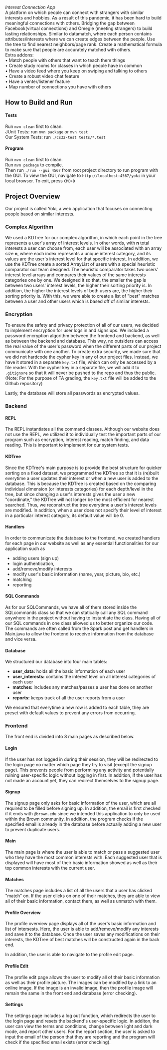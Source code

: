 _Interest Connection App_ <br/>
A platform on which people can connect with strangers with similar interests and hobbies. 
As a result of this pandemic, it has been hard to build meaningful connections with others. 
Bridging the gap between Facebook(virtual connections) and Omegle (meeting strangers) to 
build lasting relationships. Similar to datamatch, where each person contains attributes/interests 
where we can create edges between the people. Use the tree to find nearest neighbors/page rank. 
Create a mathematical formula to make sure that people are accurately matched with others. <br/>
Extra addons:<br/>
• Match people with others that want to teach them things<br/>
• Create study rooms for classes in which people have in common<br/>
• Have a video feed where you keep on swiping and talking to others<br/>
• Create a robust video chat feature<br/>
• Have a venter/listener feature<br/>
• Map number of connections you have with others<br/>

## How to Build and Run

#### Tests
Run `mvn clean` first to clean. <br />
JUnit Tests: run `mvn package` or  `mvn test`<br />
Our System Tests: run `./cs32-test tests/*.test` <br />

#### Program
Run `mvn clean` first to clean. <br />
Run `mvn package` to compile. <br />
Then run `./run --gui 4567` from root project directory to run program with the GUI.
To view the GUI, navigate to `http://localhost:4567/yoki` in your local browser.
To exit, press `CMD+D`

## Project Overview
Our project is called Yoki, a web application that focuses on connecting people based on similar interests. 

### Complex Algorithm
We used a KDTree for our complex algorithm, in which each point in the tree represents a user's array of 
interest levels. In other words, with **n** total interests a user can choose from, each user will be associated with an 
array size **n**, where each index represents a unique interest category, and its values are the user's interest 
level for that specific interest. In addition, we use the KDTree create a sorted ArrayList of users with a 
special heuristic comparator our team designed. The heuristic comparator takes two users' interest level arrays
and compares their values of the same interests categories one by one. We designed it so that, the smaller the gap 
is between two users' interest levels, the higher their sorting priority is. In addition, the higher the interest
levels of both users are, the higher their sorting priority is. With this, we were able to create a list of "best" matches
between a user and other users which is based off of similar interests. 

### Encryption
To ensure the safety and privacy protection of all of our users, we decided to implement encryption
for user logs in and signs ups. We included a password encryption algorithm between the frontend and backend,
as well as between the backend and database. This way, no outsiders can access the real value of the user's password
when the different parts of our project communicate with one another. To create extra security, we made sure that
we did not hardcode the cypher key in any of our project files. Instead, we have it stored in a separate `key.txt`
file, which can only be accessed by a file reader. With the cypher key in a separate file, we will add it to 
`.gitignore` so that it will never be pushed to the repo and thus the public. (Note: For the purpose of TA
grading, the `key.txt` file will be added to the Github repository)

Lastly, the database will store all passwords as encrypted values. 

### Backend
#### REPL
The REPL instantiates all the command classes. Although our website does not use the
REPL, we utilized it to individually test the important parts of our program such as encryption,
interest reading, match finding, and data reading. This is important to implement for our system tests.
#### KDTree
Since the KDTree's main purpose is to provide the best structure for quicker sorting on a fixed dataset, 
we programmed the KDTree so that it is (re)built everytime a user updates their interest or when a 
new user is added to the database. This is because the KDTree is created based on the comparing individual
dimension (or interests categories) for each depth/level in the tree, but since changing a user's interests
gives the user a new "coordinate," the KDTree will not longer be the most efficient for nearest searched.
Thus, we reconstruct the tree everytime a user's interest levels are modified. In addition, when a user does
not specify their level of interest in a particular interest category, its default value will be 0.
#### Handlers
In order to communicate the database to the frontend, we created handlers for each page in our website
as well as any essential functionalities for our application such as
- adding users (sign up)
- login authentication,
- add/remove/modify interests
- modify user's basic information (name, year, picture, bio, etc.)
- matching
- reporting
#### SQL Commands
As for our SQLCommands, we have all of them stored inside the SQLcommands class so that
we can statically call any SQL command anywhere in the project without having to
instantiate the class. Having all of our SQL commands in one class allowed us to better
organize our code. The commands are often called from the Spark post and get handlers in Main.java
to allow the frontend to receive information from the database and vice versa.

#### Database
We structured our database into four main tables:
- **user_data:** holds all the basic information of each user
- **user_interests:** contains the interest level on all interest categories of each user  
- **matches:** includes any matches/passes a user has done on another user
- **reports:** keeps track of all the user reports from a user  

We ensured that everytime a new row is added to each table, they are preset with default 
values to prevent any errors from occurring.

### Frontend
The front end is divided into 8 main pages as described below.

#### Login
If the user has not logged in during their session, they will be redirected to the login
page no matter which page they try to visit (except the signup page). This prevents people from performing any 
activity and potentially ruining user-specific logic without logging in first. In addition, 
if the user has not made an account yet, they can redirect themselves to the signup page.

#### Signup
The signup page only asks for basic information of the user, which are all required to be filled before
signing up. In addition, the email is first checked if it ends with `@brown.edu` since we intended
this application to only be used within the Brown community. In addition, the program checks if the specified
email is already in the database before actually adding a new user to prevent duplicate users.

#### Main
The main page is where the user is able to match or pass a suggested user who they have the most common interests with.
Each suggested user that is displayed will have most of their basic information showed as well as their top common
interests with the current user.

#### Matches
The matches page includes a list of all the users that a user has clicked "match" on. If the user clicks
on one of their matches, they are able to view all of their basic information, contact them, as well as unmatch
with them. 

#### Profile Overview
The profile overview page displays all of the user's basic information and list of intersests. Here, the user is
able to add/remove/modify any interests and save it to the database. Once the user saves any modifications on their
interests, the KDTree of best matches will be constructed again in the back end. 

In addition, the user is able to navigate to the profile edit page.

#### Profile Edit
The profile edit page allows the user to modify all of their basic information as well as their profile picture.
The images can be modified by a link to an online image. If the image is an invalid image, then the profile image
will remain the same in the front end and database (error checking).

#### Settings
The settings page includes a log out function, which redirects the user to the login page and resets the backend's 
user-specific logic. In additon, the user can view the terms and conditions, change between light
and dark mode, and report other users. For the report section, the user is asked to input the email of the person
that they are reporting and the program will check if the specified email exists (error checking).
